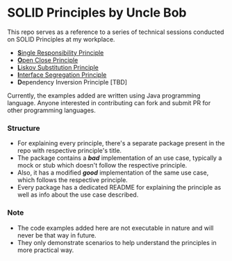 # SOLID Principles by Uncle Bob

This repo serves as a reference to a series of technical sessions conducted on SOLID Principles
at my workplace. 

- [**S**ingle Responsibility Principle](https://github.com/iamporus/SolidPrinciples/tree/master/solid/src/main/java/com/prush/a_single_responsibility)
- [**O**pen Close Principle](https://github.com/iamporus/SolidPrinciples/tree/master/solid/src/main/java/com/prush/b_open_close)
- [**L**iskov Substitution Principle](https://github.com/iamporus/SolidPrinciples/tree/master/solid/src/main/java/com/prush/c_liskov_substitution)
- [**I**nterface Segregation Principle](https://github.com/iamporus/SolidPrinciples/tree/master/solid/src/main/java/com/prush/d_interface_segregation)
- **D**ependency Inversion Principle [TBD]

Currently, the examples added are written using Java programming language. 
Anyone interested in contributing can fork and submit PR for other programming languages.

### Structure

- For explaining every principle, there's a separate package present in the repo with respective principle's title.
- The package contains a **_bad_** implementation of an use case, typically a mock or stub which doesn't follow the respective principle.
- Also, it has a modified **_good_** implementation of the same use case, which follows the respective principle.
- Every package has a dedicated README for explaining the principle as well as info about the use case described. 

### Note

- The code examples added here are not executable in nature and will never be that way in future.
- They only demonstrate scenarios to help understand the principles in more practical way.
